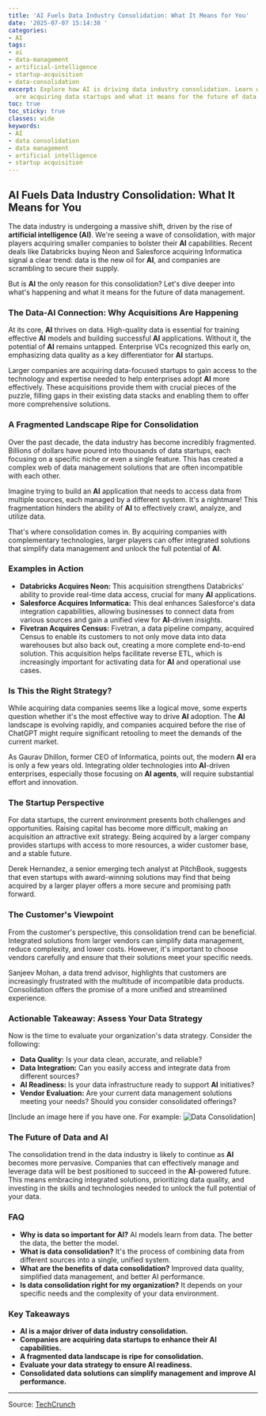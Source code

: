 ```yaml
---
title: 'AI Fuels Data Industry Consolidation: What It Means for You'
date: '2025-07-07 15:14:38 '
categories:
- AI
tags:
- ai
- data-management
- artificial-intelligence
- startup-acquisition
- data-consolidation
excerpt: Explore how AI is driving data industry consolidation. Learn why companies
  are acquiring data startups and what it means for the future of data management.
toc: true
toc_sticky: true
classes: wide
keywords:
- AI
- data consolidation
- data management
- artificial intelligence
- startup acquisition
---
```


## AI Fuels Data Industry Consolidation: What It Means for You

The data industry is undergoing a massive shift, driven by the rise of **artificial intelligence (AI)**. We're seeing a wave of consolidation, with major players acquiring smaller companies to bolster their **AI** capabilities. Recent deals like Databricks buying Neon and Salesforce acquiring Informatica signal a clear trend: data is the new oil for **AI**, and companies are scrambling to secure their supply.

But is **AI** the only reason for this consolidation? Let's dive deeper into what's happening and what it means for the future of data management.

### The Data-AI Connection: Why Acquisitions Are Happening

At its core, **AI** thrives on data. High-quality data is essential for training effective **AI** models and building successful **AI** applications. Without it, the potential of **AI** remains untapped. Enterprise VCs recognized this early on, emphasizing data quality as a key differentiator for **AI** startups.

Larger companies are acquiring data-focused startups to gain access to the technology and expertise needed to help enterprises adopt **AI** more effectively. These acquisitions provide them with crucial pieces of the puzzle, filling gaps in their existing data stacks and enabling them to offer more comprehensive solutions.

### A Fragmented Landscape Ripe for Consolidation

Over the past decade, the data industry has become incredibly fragmented. Billions of dollars have poured into thousands of data startups, each focusing on a specific niche or even a single feature. This has created a complex web of data management solutions that are often incompatible with each other.

Imagine trying to build an **AI** application that needs to access data from multiple sources, each managed by a different system. It's a nightmare! This fragmentation hinders the ability of **AI** to effectively crawl, analyze, and utilize data. 

That's where consolidation comes in. By acquiring companies with complementary technologies, larger players can offer integrated solutions that simplify data management and unlock the full potential of **AI**.

### Examples in Action

*   **Databricks Acquires Neon:** This acquisition strengthens Databricks' ability to provide real-time data access, crucial for many **AI** applications.
*   **Salesforce Acquires Informatica:** This deal enhances Salesforce's data integration capabilities, allowing businesses to connect data from various sources and gain a unified view for **AI**-driven insights.
*   **Fivetran Acquires Census:** Fivetran, a data pipeline company, acquired Census to enable its customers to not only move data into data warehouses but also back out, creating a more complete end-to-end solution. This acquisition helps facilitate reverse ETL, which is increasingly important for activating data for **AI** and operational use cases.

### Is This the Right Strategy?

While acquiring data companies seems like a logical move, some experts question whether it's the most effective way to drive **AI** adoption. The **AI** landscape is evolving rapidly, and companies acquired before the rise of ChatGPT might require significant retooling to meet the demands of the current market.

As Gaurav Dhillon, former CEO of Informatica, points out, the modern **AI** era is only a few years old. Integrating older technologies into **AI**-driven enterprises, especially those focusing on **AI agents**, will require substantial effort and innovation.

### The Startup Perspective

For data startups, the current environment presents both challenges and opportunities. Raising capital has become more difficult, making an acquisition an attractive exit strategy. Being acquired by a larger company provides startups with access to more resources, a wider customer base, and a stable future.

Derek Hernandez, a senior emerging tech analyst at PitchBook, suggests that even startups with award-winning solutions may find that being acquired by a larger player offers a more secure and promising path forward.

### The Customer's Viewpoint

From the customer's perspective, this consolidation trend can be beneficial. Integrated solutions from larger vendors can simplify data management, reduce complexity, and lower costs. However, it's important to choose vendors carefully and ensure that their solutions meet your specific needs.

Sanjeev Mohan, a data trend advisor, highlights that customers are increasingly frustrated with the multitude of incompatible data products. Consolidation offers the promise of a more unified and streamlined experience.

### Actionable Takeaway: Assess Your Data Strategy

Now is the time to evaluate your organization's data strategy. Consider the following:

*   **Data Quality:** Is your data clean, accurate, and reliable?
*   **Data Integration:** Can you easily access and integrate data from different sources?
*   **AI Readiness:** Is your data infrastructure ready to support **AI** initiatives?
*   **Vendor Evaluation:** Are your current data management solutions meeting your needs? Should you consider consolidated offerings?

[Include an image here if you have one. For example: ![Data Consolidation](/data-consolidation.jpg)]

### The Future of Data and AI

The consolidation trend in the data industry is likely to continue as **AI** becomes more pervasive. Companies that can effectively manage and leverage data will be best positioned to succeed in the **AI**-powered future. This means embracing integrated solutions, prioritizing data quality, and investing in the skills and technologies needed to unlock the full potential of your data.

### FAQ

*   **Why is data so important for AI?** AI models learn from data. The better the data, the better the model.
*   **What is data consolidation?** It's the process of combining data from different sources into a single, unified system.
*   **What are the benefits of data consolidation?** Improved data quality, simplified data management, and better AI performance.
*   **Is data consolidation right for my organization?** It depends on your specific needs and the complexity of your data environment.

### Key Takeaways

*   **AI is a major driver of data industry consolidation.**
*   **Companies are acquiring data startups to enhance their AI capabilities.**
*   **A fragmented data landscape is ripe for consolidation.**
*   **Evaluate your data strategy to ensure AI readiness.**
*   **Consolidated data solutions can simplify management and improve AI performance.**

---

Source: [TechCrunch](https://techcrunch.com/2025/07/07/ai-is-forcing-the-data-industry-to-consolidate-but-thats-not-the-whole-story/)
